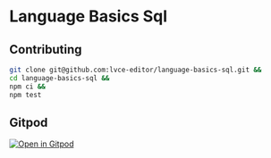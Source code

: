 # Language Basics Sql

## Contributing

```sh
git clone git@github.com:lvce-editor/language-basics-sql.git &&
cd language-basics-sql &&
npm ci &&
npm test
```

## Gitpod

[![Open in Gitpod](https://gitpod.io/button/open-in-gitpod.svg)](https://gitpod.io/#https://github.com/lvce-editor/language-basics-sql)
